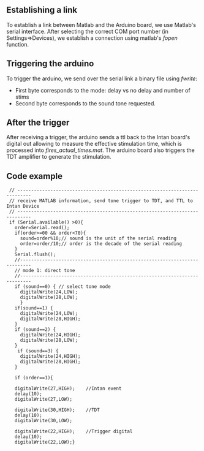 ## Establishing a link
To establish a link between Matlab and the Arduino board, we use Matlab's serial interface. After selecting the correct COM port number (in Settings=>Devices), we establish a connection using matlab's _fopen_ function.

## Triggering the arduino
To trigger the arduino, we send over the serial link a binary file using _fwrite_:
* First byte corresponds to the mode: delay vs no delay and number of stims
* Second byte corresponds to the sound tone requested.

## After the trigger
After receiving a trigger, the arduino sends a ttl back to the Intan board's digital out allowing to measure the effective stimulation time, which is processed into _fires_actual_times.mat_. The arduino board also triggers the TDT amplifier to generate the stimulation. 

## Code example

 ```void loop(){
  // ---------------------------------------------------------------------------
  // receive MATLAB information, send tone trigger to TDT, and TTL to Intan Device
  // ---------------------------------------------------------------------------
  if (Serial.available() >0){
    order=Serial.read();
    if(order>=00 && order<70){
      sound=order%10;// sound is the unit of the serial reading
      order=order/10;// order is the decade of the serial reading
    }
    Serial.flush(); 
    //--------------------------------------------------------------------------
    // mode 1: direct tone
    //--------------------------------------------------------------------------
    if (sound==0) { // select tone mode
      digitalWrite(24,LOW);
      digitalWrite(28,LOW);
      }
    if(sound==1) {
      digitalWrite(24,LOW);
      digitalWrite(28,HIGH);
    }
    if (sound==2) {
      digitalWrite(24,HIGH);
      digitalWrite(28,LOW);
    }
     if (sound==3) {
      digitalWrite(24,HIGH);
      digitalWrite(28,HIGH);
    }
    
    if (order==1){
    
    digitalWrite(27,HIGH);    //Intan event      
    delay(10);
    digitalWrite(27,LOW);
        
    digitalWrite(30,HIGH);    //TDT
    delay(10);
    digitalWrite(30,LOW);
    
    digitalWrite(22,HIGH);    //Trigger digital
    delay(10);
    digitalWrite(22,LOW);} 
 ```